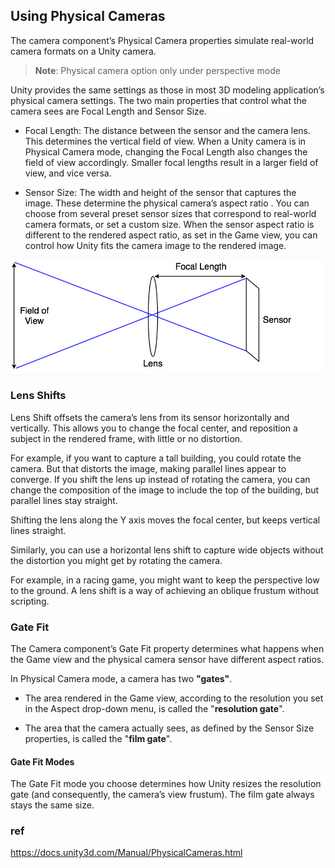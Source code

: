## Using Physical Cameras

The camera component’s Physical Camera properties simulate real-world camera formats on a Unity camera. 
> **Note**: Physical camera option only under perspective mode


Unity provides the same settings as those in most 3D modeling application’s physical camera settings. The two main properties that control what the camera sees are Focal Length and Sensor Size.

- Focal Length: The distance between the sensor and the camera lens. This determines the vertical field of view. When a Unity camera is in Physical Camera mode, changing the Focal Length also changes the field of view accordingly. Smaller focal lengths result in a larger field of view, and vice versa.

- Sensor Size: The width and height of the sensor that captures the image. These determine the physical camera’s aspect ratio
. You can choose from several preset sensor sizes that correspond to real-world camera formats, or set a custom size. When the sensor aspect ratio is different to the rendered aspect ratio, as set in the Game view, you can control how Unity fits the camera image to the rendered image.


![](./PhysCamAttributes.png)


### Lens Shifts
Lens Shift offsets the camera’s lens from its sensor horizontally and vertically. This allows you to change the focal center, and reposition a subject in the rendered frame, with little or no distortion.

For example, if you want to capture a tall building, you could rotate the camera. But that distorts the image, making parallel lines appear to converge. If you shift the lens up instead of rotating the camera, you can change the composition of the image to include the top of the building, but parallel lines stay straight.

Shifting the lens along the Y axis moves the focal center, but keeps vertical lines straight.

Similarly, you can use a horizontal lens shift to capture wide objects without the distortion you might get by rotating the camera.


For example, in a racing game, you might want to keep the perspective low to the ground. A lens shift is a way of achieving an oblique frustum without scripting.

### Gate Fit
The Camera component’s Gate Fit property determines what happens when the Game view and the physical camera sensor have different aspect ratios.

In Physical Camera mode, a camera has two **"gates"**.

- The area rendered in the Game view, according to the resolution you set in the Aspect drop-down menu, is called the "**resolution gate**".

- The area that the camera actually sees, as defined by the Sensor Size properties, is called the "**film gate**".

#### Gate Fit Modes
The Gate Fit mode you choose determines how Unity resizes the resolution gate (and consequently, the camera’s view frustum). The film gate always stays the same size.

### ref
https://docs.unity3d.com/Manual/PhysicalCameras.html


